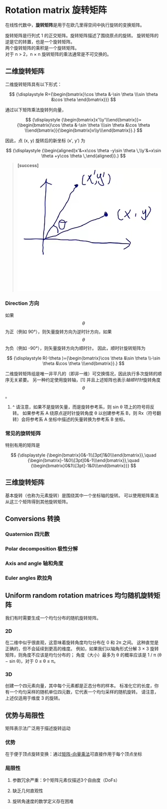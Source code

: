 
# Rotation matrix 旋转矩阵

在线性代数中，**旋转矩阵**是用于在欧几里得空间中执行旋转的变换矩阵。

旋转矩阵是行列式 1 的正交矩阵。旋转矩阵描述了围绕原点的旋转。
旋转矩阵的逆是它的转置，也是一个旋转矩阵。  
两个旋转矩阵的乘积是一个旋转矩阵。  
对于 n > 2，n × n 旋转矩阵的乘法通常是不可交换的。

## 二维旋转矩阵

二维旋转矩阵具有以下形式：

$$
{\displaystyle R={\begin{bmatrix}\cos \theta &-\sin \theta \\\sin \theta &\cos \theta \end{bmatrix}}}
$$

通过以下矩阵乘法旋转列向量，

 $$
 {\displaystyle {\begin{bmatrix}x'\\y'\\\end{bmatrix}}={\begin{bmatrix}\cos \theta &-\sin \theta \\\sin \theta &\cos \theta \\\end{bmatrix}}{\begin{bmatrix}x\\y\\\end{bmatrix}}.}
 $$ 

因此，点 (x, y) 旋转后的新坐标 (x′, y′) 为

$$
{\displaystyle {\begin{aligned}x'&=x\cos \theta -y\sin \theta \,\\y'&=x\sin \theta +y\cos \theta \,\end{aligned}}.}
$$ 

>**[success]**  
![](assets/注释11.jpg)  

### Direction 方向

如果 $$θ$$ 为正（例如 90°），则矢量旋转方向为逆时针方向，如果 $$θ$$ 为负（例如 -90°），则矢量旋转方向为顺时针。 因此，顺时针旋转矩阵为

$$
{\displaystyle R(-\theta )={\begin{bmatrix}\cos \theta &\sin \theta \\-\sin \theta &\cos \theta \\\end{bmatrix}}.}
$$

二维旋转矩阵组是唯一非平凡的（即非一维）可交换情况，因此执行多次旋转的顺序无关紧要。 另一种约定使用旋转轴，[1] 并且上述矩阵也表示*轴顺时针*旋转角度 $$θ$$。

1. ^ 请注意，如果不是旋转矢量，而是旋转参考系，则 sin θ 项上的符号将反转。 如果参考系 A 绕原点逆时针旋转角度 θ 以创建参考系 B，则 Rx（符号翻转）会将参考系 A 坐标中描述的矢量转换为参考系 B 坐标。 

### 常见的旋转矩阵

特别有用的矩阵是

$$
{\displaystyle {\begin{bmatrix}0&-1\\[3pt]1&0\\\end{bmatrix}},\quad {\begin{bmatrix}-1&0\\[3pt]0&-1\\\end{bmatrix}},\quad {\begin{bmatrix}0&1\\[3pt]-1&0\\\end{bmatrix}}} 
$$

## 三维旋转矩阵

基本旋转（也称为元素旋转）是围绕其中一个坐标轴的旋转。
可以使用矩阵乘法从这三个矩阵得到其他旋转矩阵。 

## Conversions 转换

### Quaternion 四元数

### Polar decomposition 极性分解

### Axis and angle 轴和角度

### Euler angles 欧拉角

## Uniform random rotation matrices 均匀随机旋转矩阵

我们有时需要生成一个均匀分布的随机旋转矩阵。 

### 2D

在二维中似乎很直观，这意味着旋转角度均匀分布在 0 和 2π 之间。 这种直觉是正确的，但不会延续到更高的维度。 例如，如果我们以轴角形式分解 3 × 3 旋转矩阵，则角度不应该是均匀分布的； 角度（大小）最多为 θ 的概率应该是
1
/
π
(θ − sin θ)，对于 0 ≤ θ ≤ π。


### 3D

创建一个四元素向量，其中每个元素都是正态分布的样本。 标准化它的长度，你有一个均匀采样的随机单位四元数，它代表一个均匀采样的随机旋转。 请注意，上述仅适用于维度 3 的旋转。

## 优势与局限性

矩阵表示法广泛用于描述旋转运动

### 优势

在于便于顶点旋转变换：通过<u>矩阵-向量乘法</u>可直接作用于每个顶点坐标

### 局限性

1. 参数冗余严重：9个矩阵元素仅描述3个自由度（DoFs）

2. 缺乏几何直观性

3. 旋转角速度的数学定义存在困难